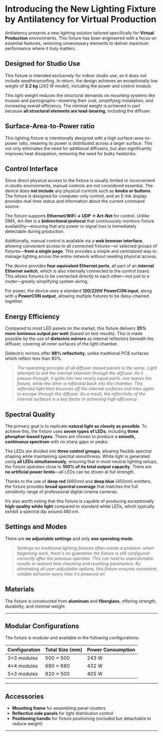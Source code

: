 # Introducing the New Lighting Fixture by Antilatency for Virtual Production

Antilatency presents a new lighting solution tailored specifically for **Virtual Production** environments. This fixture has been engineered with a focus on essential features, removing unnecessary elements to deliver maximum performance where it truly matters.

## Designed for Studio Use

This fixture is intended exclusively for indoor studio use, so it does not include weatherproofing. In return, the design achieves an exceptionally low weight of **3.2 kg** (*243 W  model*), including the power and control module. 

This light weight reduces the structural demands on mounting systems like trusses and pantographs—lowering their cost, simplifying installation, and increasing overall efficiency. The minimal weight is achieved in part because **all structural elements are load-bearing**, including the diffuser.

## Surface-Area-to-Power ratio

This lighting fixture is intentionally designed with a high surface-area-to-power ratio, meaning its power is distributed across a larger surface. This not only eliminates the need for additional diffusers, but also significantly improves heat dissipation, removing the need for bulky heatsinks.

## Control Interface

Since direct physical access to the fixture is usually limited or inconvenient in studio environments, manual controls are not considered essential. The device does **not include** any physical controls such as **knobs or buttons**.
The fixture is designed for computer-only control, and an E-Ink display provides real-time status and information about the current command source.

The fixture supports **Ethernet/WiFi -> UDP -> Art-Net** for control. Unlike DMX, Art-Net is a **bidirectional protocol** that continuously monitors fixture availability—ensuring that any power or signal loss is immediately detectable during production.

Additionally, manual control is available via a **web browser interface**, allowing convenient access to all connected fixtures—or selected groups of fixtures—**from a single page**. This provides a simple and centralized way to manage lighting across the entire network without needing physical access.

The device provides **four equivalent Ethernet ports**, all part of an **internal Ethernet switch**, which is also internally connected to the control board. This allows fixtures to be connected directly to each other—not just to a router—greatly simplifying system wiring.

For power, the device uses a standard **120/220V PowerCON input**, along with a **PowerCON output**, allowing multiple fixtures to be daisy-chained together.

## Energy Efficiency

Compared to most LED panels on the market, this fixture delivers **35% more luminous output per watt** (based on test results). This is made possible by the use of **dielectric mirrors** as internal reflectors beneath the diffuser, covering all inner surfaces of the light chamber.

Dielectric mirrors offer **98% reflectivity**, unlike traditional PCB surfaces which reflect less than 80%. 

>*The operating principle of all diffuser-based panels is the same. Light attempts to exit the internal chamber through the diffuser. As it passes through, it splits into two nearly equal parts: one leaves the fixture, while the other is reflected back into the chamber. This reflected light then bounces off the internal surfaces and tries again to escape through the diffuser. As a result, the reflectivity of the internal surfaces is a key factor in achieving high efficiency.*

## Spectral Quality

The primary goal is to replicate **natural light as closely as possible**. To achieve this, the fixture uses **seven types of LEDs**, including **three phosphor-based types**. These are chosen to produce a **smooth, continuous spectrum** with no sharp gaps or peaks.



The LEDs are divided into **three control groups**, allowing flexible spectral shaping while maintaining spectral smoothness. White light is generated using **all LEDs simultaneously**, ensuring that in most neutral lighting setups, the fixture operates close to **100% of its total output capacity**. There are **no artificial power limits**—all LEDs can be driven at full strength.

Thanks to the use of **deep red** (660nm) and **deep blue** (450nm) emitters, the fixture provides **broad spectral coverage** that matches the full sensitivity range of professional digital cinema cameras. 

It’s also worth noting that this fixture is capable of producing exceptionally **high-quality white light** compared to standard white LEDs, which typically exhibit a spectral dip around 480 nm.

## Settings and Modes

There are **no adjustable settings** and only **one operating mode**.  

>*Settings on traditional lighting fixtures often create a problem: when beginning work, there's no guarantee the fixture is still configured correctly after the previous operator. This can lead to unpredictable results or wasted time checking and resetting parameters. By eliminating all user-adjustable options, this fixture ensures consistent, reliable behavior every time it’s powered on.*


## Materials

The fixture is constructed from **aluminum** and **fiberglass**, offering strength, durability, and minimal weight.

---

## Modular Configurations

The fixture is modular and available in the following configurations:

| Configuration | Total Size (mm) | Power Consumption |
|---------------|------------------|-------------------|
| 3×3 modules   | 500 × 500        | 243 W             |
| 4×4 modules   | 680 × 680        | 432 W             |
| 5×3 modules   | 820 × 500        | 405 W             |


---

## Accessories

- **Mounting frame** for assembling panel clusters
- **Reflective side panels** for light distribution control  
- **Positioning handle** for fixture positioning (included but detachable to reduce weight)

---
